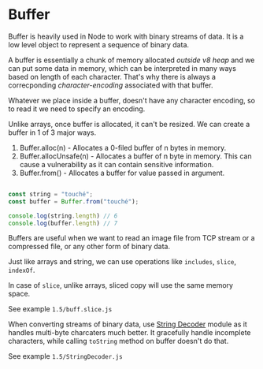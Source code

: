 # Buffer

Buffer is heavily used in Node to work with binary streams of data. It is a low level object to represent a sequence of binary data.

A buffer is essentially a chunk of memory allocated *outside v8 heap* and we can put some data in memory, which can be interpreted in many ways based on length of each character. That's why there is always a correcponding *character-encoding* associated with that buffer. 

Whatever we place inside a buffer, doesn't have any character encoding, so to read it we need to specify an encoding.

Unlike arrays, once buffer is allocated, it can't be resized. We can create a buffer in 1 of 3 major ways.

1. Buffer.alloc(n) - Allocates a 0-filed buffer of n bytes in memory.
2. Buffer.allocUnsafe(n) - Allocates a buffer of n byte in memory. This can cause a vulnerability as it can contain sensitive information.
3. Buffer.from() - Allocates a buffer for value passed in argument.

```js

const string = "touché";
const buffer = Buffer.from("touché");

console.log(string.length) // 6
console.log(buffer.length) // 7

```

Buffers are useful when we want to read an image file from TCP stream or a compressed file, or any other form of binary data.

Just like arrays and string, we can use operations like `includes`, `slice`, `indexOf`.

In case of `slice`, unlike arrays, sliced copy will use the same memory space.

See example `1.5/buff.slice.js`

When converting streams of binary data, use [String Decoder](https://nodejs.org/api/string_decoder.html) module as it handles multi-byte charcaters much better. It gracefully handle incomplete characters, while calling `toString` method on buffer doesn't do that.

See example `1.5/StringDecoder.js`
